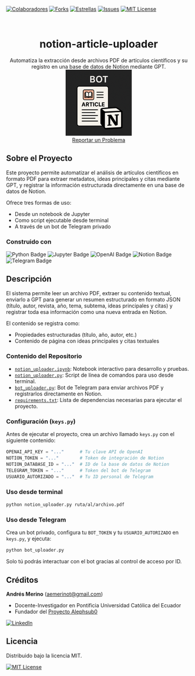 <!-- Encabezado -->
[![Colaboradores][contributors-shield]][contributors-url]
[![Forks][forks-shield]][forks-url]
[![Estrellas][stars-shield]][stars-url]
[![Issues][issues-shield]][issues-url]
[![MIT License][license-shield]][license-url]

<!-- Título -->
<br />
<div align="center">

<h1 align="center">notion-article-uploader</h1>
  <p align="center">
    Automatiza la extracción desde archivos PDF de artículos científicos y su registro en una base de datos de Notion mediante GPT.
    <br />
    <img src="logo.png" alt="Logo" height="180">
    <br />
    <a href="https://github.com/andres-merino/notion-article-uploader/issues">Reportar un Problema</a>
  </p>
</div>

<!-- Cuerpo -->
## Sobre el Proyecto

Este proyecto permite automatizar el análisis de artículos científicos en formato PDF para extraer metadatos, ideas principales y citas mediante GPT, y registrar la información estructurada directamente en una base de datos de Notion.

Ofrece tres formas de uso:
- Desde un notebook de Jupyter
- Como script ejecutable desde terminal
- A través de un bot de Telegram privado

### Construido con

![Python Badge](https://img.shields.io/badge/Python-3776AB?logo=python&logoColor=fff&style=for-the-badge) 
![Jupyter Badge](https://img.shields.io/badge/Jupyter-F37626?logo=jupyter&logoColor=fff&style=for-the-badge)
![OpenAI Badge](https://img.shields.io/badge/OpenAI-412991?logo=openai&logoColor=fff&style=for-the-badge) 
![Notion Badge](https://img.shields.io/badge/Notion-000000?logo=notion&logoColor=fff&style=for-the-badge)
![Telegram Badge](https://img.shields.io/badge/Telegram-2CA5E0?logo=telegram&logoColor=fff&style=for-the-badge)

## Descripción

El sistema permite leer un archivo PDF, extraer su contenido textual, enviarlo a GPT para generar un resumen estructurado en formato JSON (título, autor, revista, año, tema, subtema, ideas principales y citas) y registrar toda esa información como una nueva entrada en Notion. 

El contenido se registra como:
- Propiedades estructuradas (título, año, autor, etc.)
- Contenido de página con ideas principales y citas textuales

### Contenido del Repositorio

- [`notion_uploader.ipynb`](/notion_uploader.ipynb): Notebook interactivo para desarrollo y pruebas.
- [`notion_uploader.py`](/notion_uploader.py): Script de línea de comandos para uso desde terminal.
- [`bot_uploader.py`](/bot_uploader.py): Bot de Telegram para enviar archivos PDF y registrarlos directamente en Notion.
- [`requirements.txt`](/requirements.txt): Lista de dependencias necesarias para ejecutar el proyecto.

### Configuración (`keys.py`)

Antes de ejecutar el proyecto, crea un archivo llamado `keys.py` con el siguiente contenido:

```python
OPENAI_API_KEY = "..."      # Tu clave API de OpenAI
NOTION_TOKEN = "..."        # Token de integración de Notion
NOTION_DATABASE_ID = "..."  # ID de la base de datos de Notion
TELEGRAM_TOKEN = "..."      # Token del bot de Telegram
USUARIO_AUTORIZADO = "..."  # Tu ID personal de Telegram
```

### Uso desde terminal

```bash
python notion_uploader.py ruta/al/archivo.pdf
```

### Uso desde Telegram

Crea un bot privado, configura tu `BOT_TOKEN` y tu `USUARIO_AUTORIZADO` en `keys.py`, y ejecuta:

```bash
python bot_uploader.py
```

Solo tú podrás interactuar con el bot gracias al control de acceso por ID.

## Créditos

**Andrés Merino** ([aemerinot@gmail.com](mailto:aemerinot@gmail.com))

* Docente-Investigador en Pontificia Universidad Católica del Ecuador
* Fundador del [Proyecto Alephsub0](https://www.alephsub0.org/about/)

[![LinkedIn][linkedin-shield]][linkedin-url-aemt]

## Licencia

Distribuido bajo la licencia MIT.

[![MIT License][license-shield]][license-url]

<!-- MARKDOWN LINKS & IMAGES -->

[contributors-shield]: https://img.shields.io/github/contributors/andres-merino/notion-article-uploader.svg?style=for-the-badge
[contributors-url]: https://github.com/andres-merino/notion-article-uploader/graphs/contributors
[forks-shield]: https://img.shields.io/github/forks/andres-merino/notion-article-uploader.svg?style=for-the-badge
[forks-url]: https://github.com/andres-merino/notion-article-uploader/forks
[stars-shield]: https://img.shields.io/github/stars/andres-merino/notion-article-uploader?style=for-the-badge
[stars-url]: https://github.com/andres-merino/notion-article-uploader/stargazers
[issues-shield]: https://img.shields.io/github/issues/andres-merino/notion-article-uploader.svg?style=for-the-badge
[issues-url]: https://github.com/andres-merino/notion-article-uploader/issues
[license-shield]: https://img.shields.io/github/license/andres-merino/notion-article-uploader.svg?style=for-the-badge
[license-url]: https://es.wikipedia.org/wiki/Licencia_MIT
[linkedin-shield]: https://img.shields.io/badge/linkedin-%230077B5.svg?style=for-the-badge&logo=linkedin&logoColor=white
[linkedin-url-aemt]: https://www.linkedin.com/in/andrés-merino-010a9b12b/
